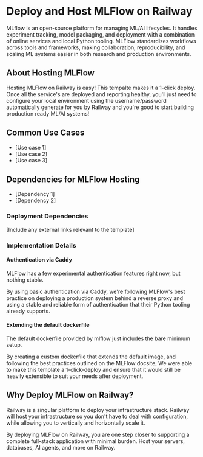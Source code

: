 # Deploy and Host MLFlow on Railway

MLflow is an open-source platform for managing ML/AI lifecycles. It handles experiment tracking, model packaging, and deployment with a combination of online services and local Python tooling. MLFlow standardizes workflows across tools and frameworks, making collaboration, reproducibility, and scaling ML systems easier in both research and production environments.

## About Hosting MLFlow

Hosting MLFlow on Railway is easy! This tempalte makes it a 1-click deploy. Once all the service's are deployed and reporting healthy, you'll just need to configure your local environment using the username/password automatically generate for you by Railway and you're good to start building production ready ML/AI systems! 

## Common Use Cases

- [Use case 1]
- [Use case 2]
- [Use case 3]

## Dependencies for MLFlow Hosting

- [Dependency 1]
- [Dependency 2]

### Deployment Dependencies

[Include any external links relevant to the template]

### Implementation Details

#### Authentication via Caddy

MLFlow has a few experimental authentication features right now, but nothing stable.

By using basic authentication via Caddy, we're following MLFlow's best practice on deploying a production system behind a reverse proxy and using a stable and reliable form of authentication that their Python tooling already supports.

#### Extending the default dockerfile

The default dockerfile provided by mlflow just includes the bare minimum setup.  

By creating a custom dockerfile that extends the default image, and following the best practices outlined on the MLFlow docsite, We were able to make this template a 1-click-deploy and ensure that it would still be heavily extensible to suit your needs after deployment.

## Why Deploy MLFlow on Railway?

<!-- Recommended: Keep this section as shown below -->
Railway is a singular platform to deploy your infrastructure stack. Railway will host your infrastructure so you don't have to deal with configuration, while allowing you to vertically and horizontally scale it.

By deploying MLFlow on Railway, you are one step closer to supporting a complete full-stack application with minimal burden. Host your servers, databases, AI agents, and more on Railway.
<!-- End recommended section -->